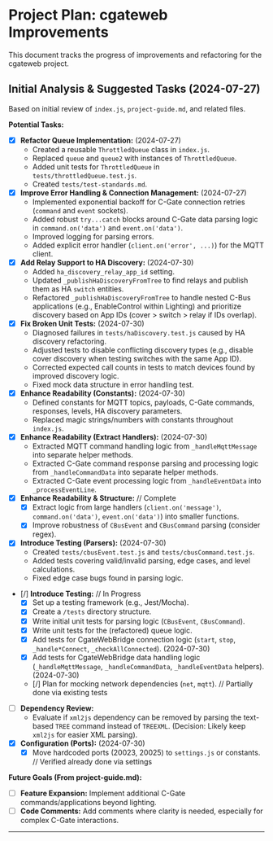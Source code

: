 # Project Plan: cgateweb Improvements

This document tracks the progress of improvements and refactoring for the cgateweb project.

## Initial Analysis & Suggested Tasks (2024-07-27)

Based on initial review of `index.js`, `project-guide.md`, and related files.

**Potential Tasks:**

*   [x] **Refactor Queue Implementation:** (2024-07-27)
    *   Created a reusable `ThrottledQueue` class in `index.js`.
    *   Replaced `queue` and `queue2` with instances of `ThrottledQueue`.
    *   Added unit tests for `ThrottledQueue` in `tests/throttledQueue.test.js`.
    *   Created `tests/test-standards.md`.
*   [x] **Improve Error Handling & Connection Management:** (2024-07-27)
    *   Implemented exponential backoff for C-Gate connection retries (`command` and `event` sockets).
    *   Added robust `try...catch` blocks around C-Gate data parsing logic in `command.on('data')` and `event.on('data')`.
    *   Improved logging for parsing errors.
    *   Added explicit error handler (`client.on('error', ...)`) for the MQTT client.
*   [x] **Add Relay Support to HA Discovery:** (2024-07-30)
    *   Added `ha_discovery_relay_app_id` setting.
    *   Updated `_publishHaDiscoveryFromTree` to find relays and publish them as HA `switch` entities.
    *   Refactored `_publishHaDiscoveryFromTree` to handle nested C-Bus applications (e.g., EnableControl within Lighting) and prioritize discovery based on App IDs (cover > switch > relay if IDs overlap).
*   [x] **Fix Broken Unit Tests:** (2024-07-30)
    *   Diagnosed failures in `tests/haDiscovery.test.js` caused by HA discovery refactoring.
    *   Adjusted tests to disable conflicting discovery types (e.g., disable cover discovery when testing switches with the same App ID).
    *   Corrected expected call counts in tests to match devices found by improved discovery logic.
    *   Fixed mock data structure in error handling test.
*   [x] **Enhance Readability (Constants):** (2024-07-30)
    *   Defined constants for MQTT topics, payloads, C-Gate commands, responses, levels, HA discovery parameters.
    *   Replaced magic strings/numbers with constants throughout `index.js`.
*   [x] **Enhance Readability (Extract Handlers):** (2024-07-30)
    *   Extracted MQTT command handling logic from `_handleMqttMessage` into separate helper methods.
    *   Extracted C-Gate command response parsing and processing logic from `_handleCommandData` into separate helper methods.
    *   Extracted C-Gate event processing logic from `_handleEventData` into `_processEventLine`.
*   [x] **Enhance Readability & Structure:** // Complete
    *   [x] Extract logic from large handlers (`client.on('message')`, `command.on('data')`, `event.on('data')`) into smaller functions. 
    *   [x] Improve robustness of `CBusEvent` and `CBusCommand` parsing (consider regex).
*   [x] **Introduce Testing (Parsers):** (2024-07-30)
    *   Created `tests/cbusEvent.test.js` and `tests/cbusCommand.test.js`.
    *   Added tests covering valid/invalid parsing, edge cases, and level calculations.
    *   Fixed edge case bugs found in parsing logic.
*   [/] **Introduce Testing:** // In Progress
    *   [x] Set up a testing framework (e.g., Jest/Mocha). 
    *   [x] Create a `/tests` directory structure. 
    *   [x] Write initial unit tests for parsing logic (`CBusEvent`, `CBusCommand`). 
    *   [x] Write unit tests for the (refactored) queue logic. 
    *   [x] Add tests for CgateWebBridge connection logic (`start`, `stop`, `_handle*Connect`, `_checkAllConnected`). (2024-07-30)
    *   [x] Add tests for CgateWebBridge data handling logic (`_handleMqttMessage`, `_handleCommandData`, `_handleEventData` helpers). (2024-07-30)
    *   [/] Plan for mocking network dependencies (`net`, `mqtt`). // Partially done via existing tests
*   [ ] **Dependency Review:**
    *   Evaluate if `xml2js` dependency can be removed by parsing the text-based `TREE` command instead of `TREEXML`. (Decision: Likely keep `xml2js` for easier XML parsing).
*   [x] **Configuration (Ports):** (2024-07-30)
    *   [x] Move hardcoded ports (20023, 20025) to `settings.js` or constants. // Verified already done via settings

**Future Goals (From project-guide.md):**

*   [ ] **Feature Expansion:** Implement additional C-Gate commands/applications beyond lighting.
*   [ ] **Code Comments:** Add comments where clarity is needed, especially for complex C-Gate interactions.

---
